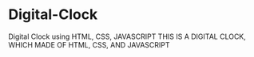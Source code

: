 # Digital-Clock
Digital Clock using HTML, CSS, JAVASCRIPT
THIS IS A DIGITAL CLOCK, WHICH MADE OF HTML, CSS, AND JAVASCRIPT

